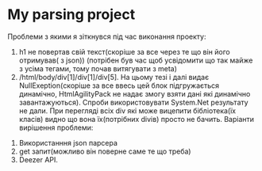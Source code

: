 # My parsing project
Проблеми з якими я зіткнувся під час виконання проекту:
1. h1 не повертав свій текст(скоріше за все через те що він його отримував( з json))
(потрібен був час щоб усвідомити що так майже з усіма тегами, тому почав витягувати з meta)
2. /html/body/div[1]/div[1]/div[5]. На цьому тезі і далі видає NullExeption(скоріше за все ввесь цей блок
підгружається динамічно, HtmlAgilityPack не надає змогу взяти дані які динамічно завантажуються).
Спроби використовувати System.Net результату не дали.
При перегляді всіх div які може вицепити бібліотека(їх класів) видно що вона їх(потрібних divів) просто не бачить.
Варіанти вирішення проблеми: 
1) Використанння json парсера
2) get запит(можливо він поверне саме те що треба)
3) Deezer API.

